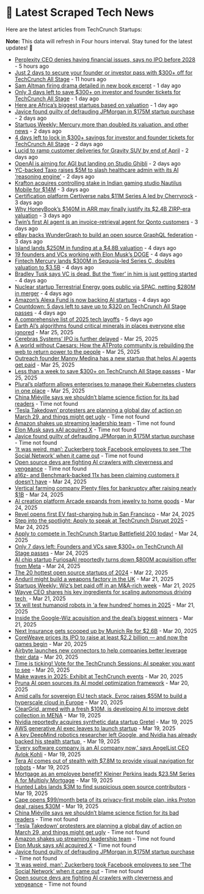 
# 📰 Latest Scraped Tech News

Here are the latest articles from TechCrunch Startups:

**Note:** This data will refresh in Four hours interval. Stay tuned for the latest updates! 🔄
- [Perplexity CEO denies having financial issues, says no IPO before 2028](https://techcrunch.com/2025/03/30/perplexity-ceo-denies-having-financial-issues-says-no-ipo-before-2028/) - 5 hours ago
- [Just 2 days to secure your founder or investor pass with $300+ off for TechCrunch All Stage](https://techcrunch.com/2025/03/30/just-2-days-to-secure-your-founder-or-investor-pass-with-300-off-for-techcrunch-all-stage/) - 11 hours ago
- [Sam Altman firing drama detailed in new book excerpt](https://techcrunch.com/2025/03/29/sam-altman-firing-drama-detailed-in-new-book-excerpt/) - 1 day ago
- [Only 3 days left to save $300+ on investor and founder tickets for TechCrunch All Stage](https://techcrunch.com/2025/03/29/only-3-days-left-to-save-300-on-investor-and-founder-tickets-for-techcrunch-all-stage/) - 1 day ago
- [Here are Africa’s biggest startups based on valuation](https://techcrunch.com/2025/03/29/here-are-africas-biggest-startups-based-on-valuation/) - 1 day ago
- [Javice found guilty of defrauding JPMorgan in $175M startup purchase](https://techcrunch.com/2025/03/28/javice-found-guilty-of-defrauding-jpmorgan-in-175m-startup-purchase/) - 2 days ago
- [Startups Weekly: Mercury more than doubled its valuation, and other news](https://techcrunch.com/2025/03/28/startups-weekly-mercury-more-than-doubled-its-valuation-and-other-news/) - 2 days ago
- [4 days left to lock in $300+ savings for investor and founder tickets for TechCrunch All Stage](https://techcrunch.com/2025/03/28/4-days-left-to-lock-in-300-savings-for-investor-and-founder-tickets-for-techcrunch-all-stage/) - 2 days ago
- [Lucid to ramp customer deliveries for Gravity SUV by end of April](https://techcrunch.com/2025/03/28/lucid-to-ramp-customer-deliveries-for-gravity-suv-by-end-of-april/) - 2 days ago
- [OpenAI is aiming for AGI but landing on Studio Ghibli](https://techcrunch.com/podcast/openai-is-aiming-for-agi-but-landing-on-studio-ghibli/) - 2 days ago
- [YC-backed Taxo raises $5M to slash healthcare admin with its AI ‘reasoning engine’](https://techcrunch.com/2025/03/28/yc-backed-taxo-raised-5m-to-slash-healthcare-admin-with-its-ai-reasoning-engine/) - 2 days ago
- [Krafton acquires controlling stake in Indian gaming studio Nautilus Mobile for $14M](https://techcrunch.com/2025/03/27/krafton-acquires-controlling-stake-in-indian-gaming-studio-nautilus-mobile-for-14m/) - 3 days ago
- [Certification platform Certiverse nabs $11M Series A led by Cherryrock](https://techcrunch.com/2025/03/27/certification-platform-certiverse-nabs-11m-series-a-led-by-cherryrock/) - 3 days ago
- [Why HoneyBook’s $140M in ARR may finally justify its $2.4B ZIRP-era valuation](https://techcrunch.com/2025/03/27/why-honeybooks-140m-in-arr-may-finally-justify-its-2-4b-zirp-era-valuation/) - 3 days ago
- [Twin’s first AI agent is an invoice-retrieval agent for Qonto customers](https://techcrunch.com/2025/03/27/twins-first-ai-agent-is-an-invoice-retrieval-agent-for-qonto-customers/) - 3 days ago
- [eBay backs WunderGraph to build an open source GraphQL federation](https://techcrunch.com/2025/03/27/ebay-backs-wundergraph-to-build-an-open-source-graphql-federation/) - 3 days ago
- [Island lands $250M in funding at a $4.8B valuation](https://techcrunch.com/2025/03/26/island-lands-250m-in-funding-at-a-4-8b-valuation/) - 4 days ago
- [19 founders and VCs working with Elon Musk’s DOGE](https://techcrunch.com/2025/03/26/19-founders-and-vcs-working-with-elon-musks-doge/) - 4 days ago
- [Fintech Mercury lands $300M in Sequoia-led Series C, doubles valuation to $3.5B](https://techcrunch.com/2025/03/26/fintech-mercury-lands-300m-in-sequoia-led-series-c-doubles-valuation-to-3-5b/) - 4 days ago
- [Bradley Tusk says VC is dead. But the ‘fixer’ in him is just getting started](https://techcrunch.com/podcast/bradley-tusk-says-vc-is-dead-but-the-fixer-in-him-is-just-getting-started/) - 4 days ago
- [Nuclear startup Terrestrial Energy goes public via SPAC, netting $280M in merger](https://techcrunch.com/2025/03/26/nuclear-startup-terrestrial-energy-goes-public-via-spac-netting-280-million-in-merger/) - 4 days ago
- [Amazon’s Alexa Fund is now backing AI startups](https://techcrunch.com/2025/03/26/amazon-alexa-fund-invests-into-four-new-startups-as-it-plans-to-invest-more-into-ai-solutions/) - 4 days ago
- [Countdown: 5 days left to save up to $320 on TechCrunch All Stage passes](https://techcrunch.com/2025/03/26/countdown-5-days-left-to-save-up-to-320-on-techcrunch-all-stage-passes/) - 4 days ago
- [A comprehensive list of 2025 tech layoffs](https://techcrunch.com/2025/03/26/tech-layoffs-2025-list/) - 5 days ago
- [Earth AI’s algorithms found critical minerals in places everyone else ignored](https://techcrunch.com/2025/03/25/earth-ais-algorithms-found-critical-minerals-in-places-everyone-else-ignored/) - Mar 25, 2025
- [Cerebras Systems’ IPO is further delayed](https://techcrunch.com/2025/03/25/cerebras-systems-ipo-is-further-delayed/) - Mar 25, 2025
- [A world without Caesars: How the ATProto community is rebuilding the web to return power to the people](https://techcrunch.com/2025/03/25/a-world-without-caesars-how-the-atproto-community-is-rebuilding-the-web-to-return-power-to-the-people/) - Mar 25, 2025
- [Outreach founder Manny Medina has a new startup that helps AI agents get paid](https://techcrunch.com/2025/03/25/outreach-founder-manny-medina-has-a-new-startup-that-helps-ai-agents-get-paid/) - Mar 25, 2025
- [Less than a week to save $300+ on TechCrunch All Stage passes](https://techcrunch.com/2025/03/25/less-than-a-week-to-save-300-on-techcrunch-all-stage-passes/) - Mar 25, 2025
- [Plural’s platform allows enterprises to manage their Kubernetes clusters in one place](https://techcrunch.com/2025/03/25/plurals-platform-allows-enterprises-to-manage-their-kubernetes-clusters-in-one-place/) - Mar 25, 2025
- [China Miéville says we shouldn’t blame science fiction for its bad readers](https://techcrunch.com/2025/03/30/author-china-mieville-says-we-shouldnt-blame-science-fiction-for-its-bad-readers/) - Time not found
- [‘Tesla Takedown’ protesters are planning a global day of action on March 29, and things might get ugly](https://techcrunch.com/2025/03/29/tesla-takedown-protesters-are-planning-a-global-day-of-action-on-march-29-and-things-might-get-ugly/) - Time not found
- [Amazon shakes up streaming leadership team](https://techcrunch.com/2025/03/29/amazon-shakes-up-streaming-leadership-team/) - Time not found
- [Elon Musk says xAI acquired X](https://techcrunch.com/2025/03/29/elon-musk-says-xai-acquired-x/) - Time not found
- [Javice found guilty of defrauding JPMorgan in $175M startup purchase](https://techcrunch.com/2025/03/28/javice-found-guilty-of-defrauding-jpmorgan-in-175m-startup-purchase/) - Time not found
- [‘It was weird, man’: Zuckerberg took Facebook employees to see ‘The Social Network’ when it came out](https://techcrunch.com/2025/03/28/it-was-weird-man-zuckerberg-took-facebook-employees-to-see-the-social-network-when-it-came-out/) - Time not found
- [Open source devs are fighting AI crawlers with cleverness and vengeance](https://techcrunch.com/2025/03/27/open-source-devs-are-fighting-ai-crawlers-with-cleverness-and-vengeance/) - Time not found
- [a16z- and Benchmark-backed 11x has been claiming customers it doesn’t have](https://techcrunch.com/2025/03/24/a16z-and-benchmark-backed-11x-has-been-claiming-customers-it-doesnt-have/) - Mar 24, 2025
- [Vertical farming company Plenty files for bankruptcy after raising nearly $1B](https://techcrunch.com/2025/03/24/vertical-farming-company-plenty-files-for-bankruptcy-after-raising-nearly-1b/) - Mar 24, 2025
- [AI creation platform Arcade expands from jewelry to home goods](https://techcrunch.com/2025/03/24/ai-creation-platform-arcade-expands-from-jewelry-to-home-goods/) - Mar 24, 2025
- [Revel opens first EV fast-charging hub in San Francisco](https://techcrunch.com/2025/03/24/revel-opens-first-ev-fast-charging-hub-in-san-francisco/) - Mar 24, 2025
- [Step into the spotlight: Apply to speak at TechCrunch Disrupt 2025](https://techcrunch.com/2025/03/24/step-into-the-spotlight-apply-to-speak-at-techcrunch-disrupt-2025/) - Mar 24, 2025
- [Apply to compete in TechCrunch Startup Battlefield 200 today!](https://techcrunch.com/2025/03/24/apply-to-compete-in-techcrunch-startup-battlefield-200-today/) - Mar 24, 2025
- [Only 7 days left: Founders and VCs save $300+ on TechCrunch All Stage passes](https://techcrunch.com/2025/03/24/only-7-days-left-founders-and-vcs-save-300-on-techcrunch-all-stage-passes/) - Mar 24, 2025
- [AI chip startup FuriosaAI reportedly turns down $800M acquisition offer from Meta](https://techcrunch.com/2025/03/24/ai-chip-startup-furiosaai-reportedly-turns-down-800m-acquisition-offer-from-meta/) - Mar 24, 2025
- [The 20 hottest open source startups of 2024](https://techcrunch.com/2025/03/22/the-20-hottest-open-source-startups-of-2024/) - Mar 22, 2025
- [Anduril might build a weapons factory in the UK](https://techcrunch.com/2025/03/21/anduril-might-build-a-weapons-factory-in-the-uk/) - Mar 21, 2025
- [Startups Weekly: Wiz’s bet paid off in an M&A-rich week](https://techcrunch.com/2025/03/21/startups-weekly-wizs-bet-paid-off-in-an-ma-rich-week/) - Mar 21, 2025
- [Wayve CEO shares his key ingredients for scaling autonomous driving tech ](https://techcrunch.com/2025/03/21/wayve-ceo-shares-his-key-ingredients-for-scaling-autonomous-driving-tech/) - Mar 21, 2025
- [1X will test humanoid robots in ‘a few hundred’ homes in 2025](https://techcrunch.com/2025/03/21/1x-will-test-humanoid-robots-in-a-few-hundred-homes-in-2025/) - Mar 21, 2025
- [Inside the Google-Wiz acquisition and the deal’s biggest winners](https://techcrunch.com/podcast/inside-the-google-wiz-acquisition-and-the-deals-biggest-winners/) - Mar 21, 2025
- [Next Insurance gets scooped up by Munich Re for $2.6B](https://techcrunch.com/2025/03/20/next-insurance-gets-scooped-up-by-munich-re-for-2-6b/) - Mar 20, 2025
- [CoreWeave prices its IPO to raise at least $2.2 billion — and now the games begin](https://techcrunch.com/2025/03/20/coreweave-prices-its-ipo-to-raise-at-least-2-2-billion-and-now-the-games-begin/) - Mar 20, 2025
- [Airbyte launches new connectors to help companies better leverage their data](https://techcrunch.com/2025/03/20/airbyte-launches-new-connectors-to-help-companies-better-leverage-their-data/) - Mar 20, 2025
- [Time is ticking! Vote for the TechCrunch Sessions: AI speaker you want to see](https://techcrunch.com/2025/03/20/time-is-ticking-vote-for-the-techcrunch-sessions-ai-speaker-you-want-to-see/) - Mar 20, 2025
- [Make waves in 2025: Exhibit at TechCrunch events](https://techcrunch.com/2025/03/20/make-waves-in-2025-exhibit-at-techcrunch-events/) - Mar 20, 2025
- [Pruna AI open sources its AI model optimization framework](https://techcrunch.com/2025/03/20/pruna-ai-open-sources-its-ai-model-optimization-framework/) - Mar 20, 2025
- [Amid calls for sovereign EU tech stack, Evroc raises $55M to build a hyperscale cloud in Europe](https://techcrunch.com/2025/03/20/amid-calls-for-sovereign-eu-tech-stack-evroc-raises-55m-to-build-a-hyperscale-cloud-in-europe/) - Mar 20, 2025
- [ClearGrid, armed with a fresh $10M, is developing AI to improve debt collection in MENA](https://techcrunch.com/2025/03/19/cleargrid-armed-with-10m-uses-ai-to-fix-debt-collection-in-mena/) - Mar 19, 2025
- [Nvidia reportedly acquires synthetic data startup Gretel](https://techcrunch.com/2025/03/19/nvidia-reportedly-acquires-synthetic-data-startup-gretel/) - Mar 19, 2025
- [AWS generative AI exec leaves to launch startup](https://techcrunch.com/2025/03/19/aws-generative-ai-exec-leaves-to-launch-startup/) - Mar 19, 2025
- [A key DeepMind robotics researcher left Google, and Nvidia has already backed his stealth startup ](https://techcrunch.com/2025/03/19/a-key-deepmind-robotics-researcher-left-google-and-nvidia-has-already-backed-his-stealth-startup/) - Mar 19, 2025
- [‘Every software company is an AI company now,’ says AngelList CEO Avlok Kohli](https://techcrunch.com/podcast/every-software-company-is-an-ai-company-now-says-angellist-ceo-avlok-kohli/) - Mar 19, 2025
- [Tera AI comes out of stealth with $7.8M to provide visual navigation for robots](https://techcrunch.com/2025/03/19/teraai-comes-out-of-stealth-with-7-8m-to-provide-visual-navigation-for-robots/) - Mar 19, 2025
- [Mortgage as an employee benefit? Kleiner Perkins leads $23.5M Series A for Multiply Mortgage](https://techcrunch.com/2025/03/19/mortgage-as-an-employee-benefit-kleiner-perkins-leads-23-5m-series-a-for-multiply-mortgage/) - Mar 19, 2025
- [Hunted Labs lands $3M to find suspicious open source contributors](https://techcrunch.com/2025/03/19/hunted-labs-lands-3m-to-find-suspicious-open-source-contributors/) - Mar 19, 2025
- [Cape opens $99/month beta of its privacy-first mobile plan, inks Proton deal, raises $30M](https://techcrunch.com/2025/03/19/cape-opens-99-month-beta-of-its-privacy-first-mobile-plan-inks-proton-deal-raises-30m/) - Mar 19, 2025
- [China Miéville says we shouldn’t blame science fiction for its bad readers](https://techcrunch.com/2025/03/30/author-china-mieville-says-we-shouldnt-blame-science-fiction-for-its-bad-readers/) - Time not found
- [‘Tesla Takedown’ protesters are planning a global day of action on March 29, and things might get ugly](https://techcrunch.com/2025/03/29/tesla-takedown-protesters-are-planning-a-global-day-of-action-on-march-29-and-things-might-get-ugly/) - Time not found
- [Amazon shakes up streaming leadership team](https://techcrunch.com/2025/03/29/amazon-shakes-up-streaming-leadership-team/) - Time not found
- [Elon Musk says xAI acquired X](https://techcrunch.com/2025/03/29/elon-musk-says-xai-acquired-x/) - Time not found
- [Javice found guilty of defrauding JPMorgan in $175M startup purchase](https://techcrunch.com/2025/03/28/javice-found-guilty-of-defrauding-jpmorgan-in-175m-startup-purchase/) - Time not found
- [‘It was weird, man’: Zuckerberg took Facebook employees to see ‘The Social Network’ when it came out](https://techcrunch.com/2025/03/28/it-was-weird-man-zuckerberg-took-facebook-employees-to-see-the-social-network-when-it-came-out/) - Time not found
- [Open source devs are fighting AI crawlers with cleverness and vengeance](https://techcrunch.com/2025/03/27/open-source-devs-are-fighting-ai-crawlers-with-cleverness-and-vengeance/) - Time not found